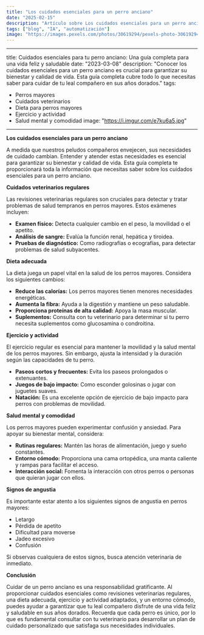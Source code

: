```yaml
---
title: "Los cuidados esenciales para un perro anciano"
date: "2025-02-15"
description: "Artículo sobre Los cuidados esenciales para un perro anciano"
tags: ["blog", "IA", "automatización"]
image: "https://images.pexels.com/photos/30619294/pexels-photo-30619294.jpeg?auto=compress&cs=tinysrgb&h=350"
---
```


---
title: Cuidados esenciales para tu perro anciano: Una guía completa para una vida feliz y saludable
date: "2023-03-08"
description: "Conocer los cuidados esenciales para un perro anciano es crucial para garantizar su bienestar y calidad de vida. Esta guía completa cubre todo lo que necesitas saber para cuidar de tu leal compañero en sus años dorados."
tags:
  - Perros mayores
  - Cuidados veterinarios
  - Dieta para perros mayores
  - Ejercicio y actividad
  - Salud mental y comodidad
image: "https://i.imgur.com/e7ku6a5.jpg"
---

**Los cuidados esenciales para un perro anciano**

A medida que nuestros peludos compañeros envejecen, sus necesidades de cuidado cambian. Entender y atender estas necesidades es esencial para garantizar su bienestar y calidad de vida. Esta guía completa te proporcionará toda la información que necesitas saber sobre los cuidados esenciales para un perro anciano.

**Cuidados veterinarios regulares**

Las revisiones veterinarias regulares son cruciales para detectar y tratar problemas de salud tempranos en perros mayores. Estos exámenes incluyen:

* **Examen físico:** Detecta cualquier cambio en el peso, la movilidad o el apetito.
* **Análisis de sangre:** Evalúa la función renal, hepática y tiroidea.
* **Pruebas de diagnóstico:** Como radiografías o ecografías, para detectar problemas de salud subyacentes.

**Dieta adecuada**

La dieta juega un papel vital en la salud de los perros mayores. Considera los siguientes cambios:

* **Reduce las calorías:** Los perros mayores tienen menores necesidades energéticas.
* **Aumenta la fibra:** Ayuda a la digestión y mantiene un peso saludable.
* **Proporciona proteínas de alta calidad:** Apoya la masa muscular.
* **Suplementos:** Consulta con tu veterinario para determinar si tu perro necesita suplementos como glucosamina o condroitina.

**Ejercicio y actividad**

El ejercicio regular es esencial para mantener la movilidad y la salud mental de los perros mayores. Sin embargo, ajusta la intensidad y la duración según las capacidades de tu perro.

* **Paseos cortos y frecuentes:** Evita los paseos prolongados o extenuantes.
* **Juegos de bajo impacto:** Como esconder golosinas o jugar con juguetes suaves.
* **Natación:** Es una excelente opción de ejercicio de bajo impacto para perros con problemas de movilidad.

**Salud mental y comodidad**

Los perros mayores pueden experimentar confusión y ansiedad. Para apoyar su bienestar mental, considera:

* **Rutinas regulares:** Mantén las horas de alimentación, juego y sueño constantes.
* **Entorno cómodo:** Proporciona una cama ortopédica, una manta caliente y rampas para facilitar el acceso.
* **Interacción social:** Fomenta la interacción con otros perros o personas que quieran jugar con ellos.

**Signos de angustia**

Es importante estar atento a los siguientes signos de angustia en perros mayores:

* Letargo
* Pérdida de apetito
* Dificultad para moverse
* Jadeo excesivo
* Confusión

Si observas cualquiera de estos signos, busca atención veterinaria de inmediato.

**Conclusión**

Cuidar de un perro anciano es una responsabilidad gratificante. Al proporcionar cuidados esenciales como revisiones veterinarias regulares, una dieta adecuada, ejercicio y actividad adaptados, y un entorno cómodo, puedes ayudar a garantizar que tu leal compañero disfrute de una vida feliz y saludable en sus años dorados. Recuerda que cada perro es único, por lo que es fundamental consultar con tu veterinario para desarrollar un plan de cuidado personalizado que satisfaga sus necesidades individuales.